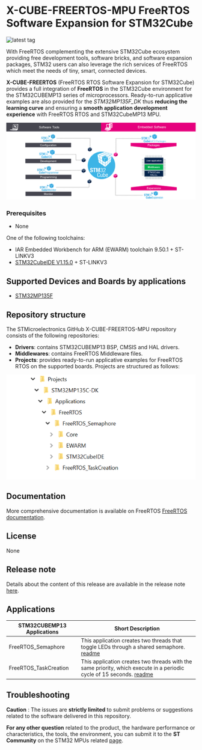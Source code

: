 ﻿# X-CUBE-FREERTOS-MPU FreeRTOS Software Expansion for STM32Cube

![latest tag](https://img.shields.io/github/v/tag/STMicroelectronics/x-cube-freertos.svg?color=brightgreen)

With FreeRTOS complementing the extensive STM32Cube ecosystem providing free development tools, software bricks, and software expansion packages, STM32 users can also leverage the rich services of FreeRTOS which meet the needs of tiny, smart, connected devices.

**X-CUBE-FREERTOS** (FreeRTOS RTOS Software Expansion for STM32Cube) provides a full integration of **FreeRTOS** in the STM32Cube environment for the STM32CUBEMP13 series of microprocessors. Ready-to-run applicative examples are also provided for the *STM32MP135F_DK* thus **reducing the learning curve** and ensuring a **smooth application development experience** with FreeRTOS RTOS and STM32CubeMP13 MPU.

![](_htmresc/OverviewFreeRTOS_in_STM32Cube.png)

### Prerequisites
- None

One of the following toolchains:

- IAR Embedded Workbench for ARM (EWARM) toolchain 9.50.1 + ST-LINKV3
- [STM32CubeIDE V1.15.0](https://www.st.com/en/development-tools/stm32cubeide.html)  + ST-LINKV3

## Supported Devices and Boards by applications
- [STM32MP135F](https://www.st.com/en/evaluation-tools/stm32mp135f-dk.html)

## Repository structure
The STMicroelectronics GitHub X-CUBE-FREERTOS-MPU repository consists of the following repositories:
- **Drivers**: contains STM32CUBEMP13 BSP, CMSIS and HAL drivers.
- **Middlewares**: contains FreeRTOS Middleware files.
- **Projects**: provides ready-to-run applicative examples for FreeRTOS RTOS on the supported boards. Projects are structured as follows:

![](_htmresc/FreeRTOS_Project_Structure.png)

## Documentation
More comprehensive documentation is available on FreeRTOS [FreeRTOS documentation](https://freertos.org/Documentation/RTOS_book.html).

## License
 None

## Release note

Details about the content of this release are available in the release note [here](https://htmlpreview.github.io/?https://github.com/STMicroelectronics/x-cube-freertos-mpu/blob/main/Release_Notes.html).

## Applications

| STM32CUBEMP13 Applications                                |       Short Description      |
|---------------------------------------------------- |----------------------------------------------------------------|
| FreeRTOS_Semaphore                                  | This application creates two threads that toggle LEDs through a shared semaphore. [readme](./Projects/STM32MP135C-DK/Applications/FreeRTOS/FreeRTOS_Semaphore/README.md) |
| FreeRTOS_TaskCreation                               | This application creates two threads with the same priority, which execute in a periodic cycle of 15 seconds. [readme](./Projects/STM32MP135C-DK/Applications/FreeRTOS/FreeRTOS_TaskCreation/README.md) |


## Troubleshooting
**Caution**  : The issues are  **strictly limited**  to submit problems or suggestions related to the software delivered in this repository.

**For any other question**  related to the product, the hardware performance or characteristics, the tools, the environment, you can submit it to the  **ST Community**  on the STM32 MPUs related  [page](https://community.st.com/t5/stm32-mpus-products/bd-p/stm32-mpu-products-forum).

